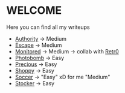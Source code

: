 # WELCOME

Here you can find all my writeups 

- [Authority](https://github.com/Hamibubu/Writeups/blob/main/Authority/README.md) -> Medium
- [Escape](https://github.com/Hamibubu/Writeups/blob/main/EscapeWriteUp/README.md) -> Medium
- [Monitored](https://github.com/Hamibubu/Writeups/blob/main/MonitoredWriteup/README.md) -> Medium -> collab with [Retr0](https://github.com/JoseVazquez101)
- [Photobomb](https://github.com/Hamibubu/Writeups/blob/main/MonitoredWriteup/README.md) -> Easy
- [Precious](https://github.com/Hamibubu/Writeups/blob/main/MonitoredWriteup/README.md) -> Easy
- [Shoppy](https://github.com/Hamibubu/Writeups/blob/main/MonitoredWriteup/README.md) -> Easy
- [Soccer](https://github.com/Hamibubu/Writeups/blob/main/MonitoredWriteup/README.md) -> "Easy" xD for me "Medium"
- [Stocker](https://github.com/Hamibubu/Writeups/blob/main/MonitoredWriteup/README.md) -> Easy

